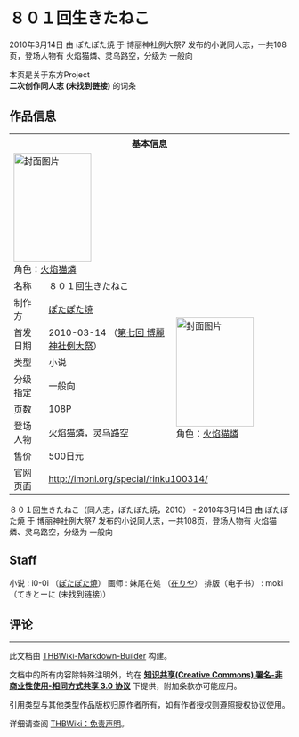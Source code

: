 # ８０１回生きたねこ

<!-- source html: G:\repos\THBWiki-Markdown-Builder\THBWikiMarkdown\Temp\main\4\4f\ns0%3A%EF%BC%98%EF%BC%90%EF%BC%91%E5%9B%9E%E7%94%9F%E3%81%8D%E3%81%9F%E3%81%AD%E3%81%93.html -->

2010年3月14日 由 ぽたぽた焼 于 博丽神社例大祭7 发布的小说同人志，一共108页，登场人物有 火焰猫燐、灵乌路空，分级为 一般向

本页是关于东方Project  
 **二次创作同人志 (未找到链接)** 的词条
## 作品信息

<table><tbody><tr><th colspan="3">基本信息</th></tr><tr><td class="cover-artwork-mobile" colspan="2"><a href="./文件-８０１回生きたねこ封面.png.md" class="image" title="封面图片"><img alt="封面图片" src="https://upload.thwiki.cc/thumb/9/90/%EF%BC%98%EF%BC%90%EF%BC%91%E5%9B%9E%E7%94%9F%E3%81%8D%E3%81%9F%E3%81%AD%E3%81%93%E5%B0%81%E9%9D%A2.png/139px-%EF%BC%98%EF%BC%90%EF%BC%91%E5%9B%9E%E7%94%9F%E3%81%8D%E3%81%9F%E3%81%AD%E3%81%93%E5%B0%81%E9%9D%A2.png" decoding="async" loading="lazy" width="139" height="196" srcset="https://upload.thwiki.cc/thumb/9/90/%EF%BC%98%EF%BC%90%EF%BC%91%E5%9B%9E%E7%94%9F%E3%81%8D%E3%81%9F%E3%81%AD%E3%81%93%E5%B0%81%E9%9D%A2.png/208px-%EF%BC%98%EF%BC%90%EF%BC%91%E5%9B%9E%E7%94%9F%E3%81%8D%E3%81%9F%E3%81%AD%E3%81%93%E5%B0%81%E9%9D%A2.png 1.5x, https://upload.thwiki.cc/thumb/9/90/%EF%BC%98%EF%BC%90%EF%BC%91%E5%9B%9E%E7%94%9F%E3%81%8D%E3%81%9F%E3%81%AD%E3%81%93%E5%B0%81%E9%9D%A2.png/278px-%EF%BC%98%EF%BC%90%EF%BC%91%E5%9B%9E%E7%94%9F%E3%81%8D%E3%81%9F%E3%81%AD%E3%81%93%E5%B0%81%E9%9D%A2.png 2x" data-file-width="397" data-file-height="560"></a><div class="cover-char">角色：<a href="./火焰猫燐.md" title="火焰猫燐">火焰猫燐</a></div></td>
</tr><tr><td class="label">名称</td><td colspan="2"> ８０１回生きたねこ </td></tr><tr><td class="label">制作方</td><td><a href="./ぽたぽた焼.md" title="ぽたぽた焼">ぽたぽた焼</a></td><td class="cover-artwork" rowspan="7" style="min-width:196px;"><a href="./文件-８０１回生きたねこ封面.png.md" class="image" title="封面图片"><img alt="封面图片" src="https://upload.thwiki.cc/thumb/9/90/%EF%BC%98%EF%BC%90%EF%BC%91%E5%9B%9E%E7%94%9F%E3%81%8D%E3%81%9F%E3%81%AD%E3%81%93%E5%B0%81%E9%9D%A2.png/139px-%EF%BC%98%EF%BC%90%EF%BC%91%E5%9B%9E%E7%94%9F%E3%81%8D%E3%81%9F%E3%81%AD%E3%81%93%E5%B0%81%E9%9D%A2.png" decoding="async" loading="lazy" width="139" height="196" srcset="https://upload.thwiki.cc/thumb/9/90/%EF%BC%98%EF%BC%90%EF%BC%91%E5%9B%9E%E7%94%9F%E3%81%8D%E3%81%9F%E3%81%AD%E3%81%93%E5%B0%81%E9%9D%A2.png/208px-%EF%BC%98%EF%BC%90%EF%BC%91%E5%9B%9E%E7%94%9F%E3%81%8D%E3%81%9F%E3%81%AD%E3%81%93%E5%B0%81%E9%9D%A2.png 1.5x, https://upload.thwiki.cc/thumb/9/90/%EF%BC%98%EF%BC%90%EF%BC%91%E5%9B%9E%E7%94%9F%E3%81%8D%E3%81%9F%E3%81%AD%E3%81%93%E5%B0%81%E9%9D%A2.png/278px-%EF%BC%98%EF%BC%90%EF%BC%91%E5%9B%9E%E7%94%9F%E3%81%8D%E3%81%9F%E3%81%AD%E3%81%93%E5%B0%81%E9%9D%A2.png 2x" data-file-width="397" data-file-height="560"></a><div class="cover-char">角色：<a href="./火焰猫燐.md" title="火焰猫燐">火焰猫燐</a></div></td>
</tr><tr><td class="label">首发日期</td><td>2010-03-14&#160;（<a href="/展会作品列表?e=%E5%8D%9A%E4%B8%BD%E7%A5%9E%E7%A4%BE%E4%BE%8B%E5%A4%A7%E7%A5%AD%237">第七回 博麗神社例大祭</a>）</td></tr><tr><td class="label">类型</td><td>小说</td></tr><tr><td class="label">分级指定</td><td>一般向</td></tr><tr><td class="label">页数</td><td>108P</td></tr><tr><td class="label">登场人物</td><td><a href="./火焰猫燐.md" title="火焰猫燐">火焰猫燐</a>，<a href="./灵乌路空.md" title="灵乌路空">灵乌路空</a></td></tr><tr><td class="label">售价</td><td>500日元</td></tr>
<tr><td class="label">官网页面</td><td colspan="2"><a rel="nofollow" class="external free" href="http://imoni.org/special/rinku100314/">http://imoni.org/special/rinku100314/</a></td></tr></tbody></table>

８０１回生きたねこ（同人志，ぽたぽた焼，2010） - 2010年3月14日 由 ぽたぽた焼 于 博丽神社例大祭7 发布的小说同人志，一共108页，登场人物有 火焰猫燐、灵乌路空，分级为 一般向
## Staff
小说
: i0-0i （[ぽたぽた焼](./ぽたぽた焼.md)）
画师
: 妹尾在処 （[在りや](https://ary.ink/)）
排版（电子书）
: moki （てきとーに (未找到链接)）

## 评论




---

此文档由 [THBWiki-Markdown-Builder](https://github.com/Delsin-Yu/THBWiki-Markdown-Builder) 构建。

文档中的所有内容除特殊注明外，均在 [**知识共享(Creative Commons) 署名-非商业性使用-相同方式共享 3.0 协议**](https://creativecommons.org/licenses/by-sa/3.0/deed.zh-hans) 下提供，附加条款亦可能应用。

引用类型与其他类型作品版权归原作者所有，如有作者授权则遵照授权协议使用。

详细请查阅 [THBWiki：免责声明](https://thbwiki.cc/THBWiki:%E5%85%8D%E8%B4%A3%E5%A3%B0%E6%98%8E)。

